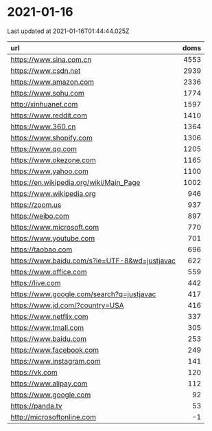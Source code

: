 # 2021-01-16

<!-- BEGIN -->
Last updated at 2021-01-16T01:44:44.025Z

url | doms
:- | -:
https://www.sina.com.cn | 4553
https://www.csdn.net | 2939
https://www.amazon.com | 2336
https://www.sohu.com | 1774
http://xinhuanet.com | 1597
https://www.reddit.com | 1410
https://www.360.cn | 1364
https://www.shopify.com | 1306
https://www.qq.com | 1205
https://www.okezone.com | 1165
https://www.yahoo.com | 1100
https://en.wikipedia.org/wiki/Main_Page | 1002
https://www.wikipedia.org | 946
https://zoom.us | 937
https://weibo.com | 897
https://www.microsoft.com | 770
https://www.youtube.com | 701
https://taobao.com | 696
https://www.baidu.com/s?ie=UTF-8&wd=justjavac | 622
https://www.office.com | 559
https://live.com | 442
https://www.google.com/search?q=justjavac | 417
https://www.jd.com/?country=USA | 416
https://www.netflix.com | 337
https://www.tmall.com | 305
https://www.baidu.com | 253
https://www.facebook.com | 249
https://www.instagram.com | 141
https://vk.com | 120
https://www.alipay.com | 112
https://www.google.com | 92
https://panda.tv | 53
http://microsoftonline.com | -1
<!-- END -->
